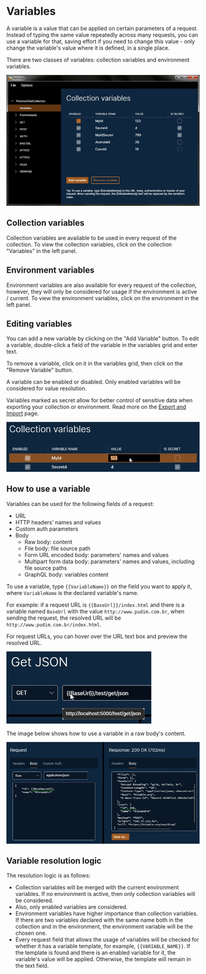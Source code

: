 # Variables

A variable is a value that can be applied on certain parameters of a request. Instead of typing the same value repeatedly across many requests, you can use a variable for that, saving effort if you need to change this value - only change the variable's value where it is defined, in a single place.

There are two classes of variables: collection variables and environment variables.

![CollectionVariables](./imgs/collection_variables.jpg)

## Collection variables

Collection variables are available to be used in every request of the collection. To view the collection variables, click on the collection "Variables" in the left panel.

## Environment variables

Environment variables are also available for every request of the collection, however, they will only be considered for usage if the environment is active / current. To view the environment variables, click on the environment in the left panel.

## Editing variables

You can add a new variable by clicking on the "Add Variable" button. To edit a variable, double-click a field of the variable in the variables grid and enter text.

To remove a variable, click on it in the variables grid, then click on the "Remove Variable" button.

A variable can be enabled or disabled. Only enabled variables will be considered for value resolution.

Variables marked as secret allow for better control of sensitive data when exporting your collection or environment. Read more on the [Export and Import](ExportAndImport.md) page.

![EditVariables](./imgs/edit_variables.jpg)

## How to use a variable

Variables can be used for the following fields of a request:
* URL
* HTTP headers' names and values
* Custom auth parameters
* Body
    * Raw body: content
    * File body: file source path
    * Form URL encoded body: parameters' names and values
    * Multipart form data body: parameters' names and values, including file source paths
    * GraphQL body: variables content

To use a variable, type `{{VariableName}}` on the field you want to apply it, where `VariableName` is the declared variable's name.

For example: if a request URL is `{{BaseUrl}}/index.html` and there is a variable named `BaseUrl` with the value `http://www.pudim.com.br`, when sending the request, the resolved URL will be `http://www.pudim.com.br/index.html`.

For request URLs, you can hover over the URL text box and preview the resolved URL.

![PreviewResolvedURL](./imgs/preview_resolved_url.jpg)

The image below shows how to use a variable in a raw body's content.

![VariableRawBodyContent](./imgs/variable_raw_body_content.jpg)

## Variable resolution logic

The resolution logic is as follows:
* Collection variables will be merged with the current environment variables. If no environment is active, then only collection variables will be considered.
* Also, only enabled variables are considered.
* Environment variables have higher importance than collection variables. If there are two variables declared with the same name both in the collection and in the environment, the environment variable will be the chosen one.
* Every request field that allows the usage of variables will be checked for whether it has a variable template, for example, `{{VARIABLE_NAME}}`. If the template is found and there is an enabled variable for it, the variable's value will be applied. Otherwise, the template will remain in the text field.